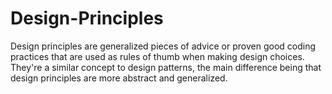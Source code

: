 # Design-Principles

Design principles are generalized pieces of advice or proven good coding practices that are used as rules of thumb when making design choices. They're a similar concept to design patterns, the main difference being that design principles are more abstract and generalized.